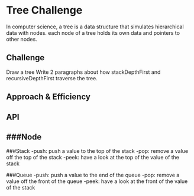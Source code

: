 # Tree Challenge
In computer science, a tree is a data structure that simulates hierarchical data with nodes. each node of a tree holds its own data and pointers to other nodes.

## Challenge
Draw a tree
Write 2 paragraphs about how stackDepthFirst and recursiveDepthFirst traverse the tree.

## Approach & Efficiency
<!-- What approach did you take? Why? What is the Big O space/time for this approach? -->

## API
<!-- Description of each method publicly available to your Stack and Queue-->

###Node
-

###Stack
-push: push a value to the top of the stack
-pop: remove a value off the top of the stack
-peek: have a look at the top of the value of the stack

###Queue
-push: push a value to the end of the queue
-pop: remove a value off the front of the queue
-peek: have a look at the front of the value of the stack
